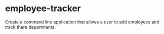 # employee-tracker
Create a command line application that allows a user to add employees and track there departments.
